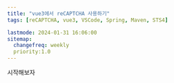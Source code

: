 ```yaml
---
title: "vue3에서 reCAPTCHA 사용하기"
tags: [reCAPTCHA, vue3, VSCode, Spring, Maven, STS4]

lastmode: 2024-01-31 16:06:00 
sitemap:
  changefreq: weekly
  priority:1.0
---
```


시작해보자
